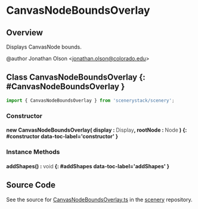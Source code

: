 # CanvasNodeBoundsOverlay

## Overview

Displays CanvasNode bounds.

@author Jonathan Olson &lt;jonathan.olson@colorado.edu&gt;

## Class CanvasNodeBoundsOverlay {: #CanvasNodeBoundsOverlay }


```js
import { CanvasNodeBoundsOverlay } from 'scenerystack/scenery';
```
### Constructor

#### new CanvasNodeBoundsOverlay( display : <span style="font-weight: 400; opacity: 80%;">Display</span>, rootNode : <span style="font-weight: 400; opacity: 80%;">Node</span> ) {: #constructor data-toc-label='constructor' }

### Instance Methods

#### addShapes() : <span style="font-weight: 400; opacity: 80%;">void</span> {: #addShapes data-toc-label='addShapes' }



## Source Code

See the source for [CanvasNodeBoundsOverlay.ts](https://github.com/phetsims/scenery/blob/main/js/overlays/CanvasNodeBoundsOverlay.ts) in the [scenery](https://github.com/phetsims/scenery) repository.
